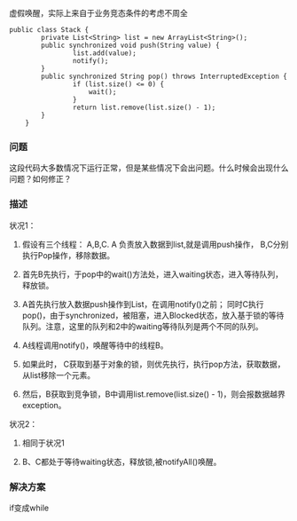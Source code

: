 
虚假唤醒，实际上来自于业务竞态条件的考虑不周全      
 
```
public class Stack {  
        private List<String> list = new ArrayList<String>();  
        public synchronized void push(String value) {  
                list.add(value);  
                notify(); 
        }  
        public synchronized String pop() throws InterruptedException {   
                if (list.size() <= 0) {    
                    wait();  
                }  
                return list.remove(list.size() - 1);  
        }  
    }
 ```

### 问题

这段代码大多数情况下运行正常，但是某些情况下会出问题。什么时候会出现什么问题？如何修正？ 

### 描述

状况1：

1.  假设有三个线程： A,B,C.  A 负责放入数据到list,就是调用push操作， B,C分别执行Pop操作，移除数据。

2.  首先B先执行，于pop中的wait()方法处，进入waiting状态，进入等待队列，释放锁。

3.  A首先执行放入数据push操作到List，在调用notify()之前； 同时C执行pop()，由于synchronized，被阻塞，进入Blocked状态，放入基于锁的等待队列。注意，这里的队列和2中的waiting等待队列是两个不同的队列。

4.    A线程调用notify()，唤醒等待中的线程B。

5.    如果此时， C获取到基于对象的锁，则优先执行，执行pop方法，获取数据，从list移除一个元素。

6.  然后，B获取到竞争锁，B中调用list.remove(list.size() - 1)，则会报数据越界exception。

状况2：

1.  相同于状况1

2.  B、C都处于等待waiting状态，释放锁,被notifyAll()唤醒。

### 解决方案 

if变成while

